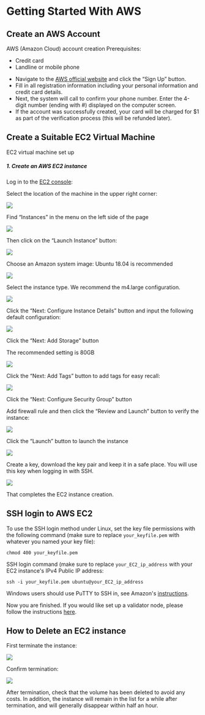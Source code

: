 # Getting Started With AWS

## Create an AWS Account

AWS (Amazon Cloud) account creation
Prerequisites:
- Credit card
- Landline or mobile phone

* Navigate to the [AWS official website](https://aws.amazon.com/) and click the “Sign Up” button.
* Fill in all registration information including your personal information and credit card details.
* Next, the system will call to confirm your phone number. Enter the 4-digit number (ending with #) displayed on the computer screen.
* If the account was successfully created, your card will be charged for $1 as part of the verification process (this will be refunded later).

## Create a Suitable EC2 Virtual Machine

EC2 virtual machine set up
##### 1. Create an AWS EC2 instance

Log in to the [EC2 console](https://console.aws.amazon.com/ec2/):

Select the location of the machine in the upper right corner:

![](media/staking1.png)

Find “Instances” in the menu on the left side of the page

![](media/staking2.png)

Then click on the “Launch Instance” button:

![](media/staking3.png)

Choose an Amazon system image: Ubuntu 18.04 is recommended

![](media/staking4.png)

Select the instance type. We recommend the m4.large configuration.

![](media/staking5.png)

Click the “Next: Configure Instance Details” button and input the following default configuration:

![](media/staking6.png)

Click the “Next: Add Storage” button

The recommended setting is 80GB

![](media/staking7.png)


Click the “Next: Add Tags” button to add tags for easy recall:

![](media/staking8.png)

Click the “Next: Configure Security Group” button

Add firewall rule and then click the “Review and Launch” button to verify the instance:

![](media/staking9.png)

Click the “Launch” button to launch the instance

![](media/staking10.png)

Create a key, download the key pair and keep it in a safe place. You will use this key when logging in with SSH.

![](media/staking11.png)

That completes the EC2 instance creation.

## SSH login to AWS EC2

To use the SSH login method under Linux, set the key file permissions with the following command (make sure to replace `your_keyfile.pem` with whatever you named your key file):

```  
chmod 400 your_keyfile.pem  
```
SSH login command (make sure to replace `your_EC2_ip_address` with your EC2 instance's IPv4 Public IP address:
```
ssh -i your_keyfile.pem ubuntu@your_EC2_ip_address
```
Windows users should use PuTTY to SSH in, see Amazon's [instructions](https://docs.aws.amazon.com/AWSEC2/latest/UserGuide/putty.html).

Now you are finished. If you would like set up a validator node, please follow the instructions [here](staking/node-setup-testnet.md).

## How to Delete an EC2 instance

First terminate the instance:

![](media/staking12.png)

Confirm termination:

![](media/staking13.png)

After termination, check that the volume has been deleted to avoid any costs. In addition, the instance will remain in the list for a while after termination, and will generally disappear within half an hour.
